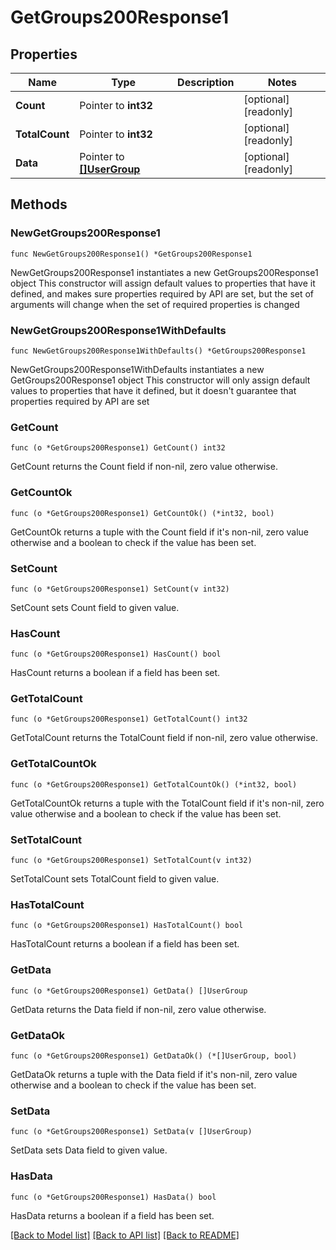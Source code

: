 # GetGroups200Response1

## Properties

Name | Type | Description | Notes
------------ | ------------- | ------------- | -------------
**Count** | Pointer to **int32** |  | [optional] [readonly] 
**TotalCount** | Pointer to **int32** |  | [optional] [readonly] 
**Data** | Pointer to [**[]UserGroup**](UserGroup.md) |  | [optional] [readonly] 

## Methods

### NewGetGroups200Response1

`func NewGetGroups200Response1() *GetGroups200Response1`

NewGetGroups200Response1 instantiates a new GetGroups200Response1 object
This constructor will assign default values to properties that have it defined,
and makes sure properties required by API are set, but the set of arguments
will change when the set of required properties is changed

### NewGetGroups200Response1WithDefaults

`func NewGetGroups200Response1WithDefaults() *GetGroups200Response1`

NewGetGroups200Response1WithDefaults instantiates a new GetGroups200Response1 object
This constructor will only assign default values to properties that have it defined,
but it doesn't guarantee that properties required by API are set

### GetCount

`func (o *GetGroups200Response1) GetCount() int32`

GetCount returns the Count field if non-nil, zero value otherwise.

### GetCountOk

`func (o *GetGroups200Response1) GetCountOk() (*int32, bool)`

GetCountOk returns a tuple with the Count field if it's non-nil, zero value otherwise
and a boolean to check if the value has been set.

### SetCount

`func (o *GetGroups200Response1) SetCount(v int32)`

SetCount sets Count field to given value.

### HasCount

`func (o *GetGroups200Response1) HasCount() bool`

HasCount returns a boolean if a field has been set.

### GetTotalCount

`func (o *GetGroups200Response1) GetTotalCount() int32`

GetTotalCount returns the TotalCount field if non-nil, zero value otherwise.

### GetTotalCountOk

`func (o *GetGroups200Response1) GetTotalCountOk() (*int32, bool)`

GetTotalCountOk returns a tuple with the TotalCount field if it's non-nil, zero value otherwise
and a boolean to check if the value has been set.

### SetTotalCount

`func (o *GetGroups200Response1) SetTotalCount(v int32)`

SetTotalCount sets TotalCount field to given value.

### HasTotalCount

`func (o *GetGroups200Response1) HasTotalCount() bool`

HasTotalCount returns a boolean if a field has been set.

### GetData

`func (o *GetGroups200Response1) GetData() []UserGroup`

GetData returns the Data field if non-nil, zero value otherwise.

### GetDataOk

`func (o *GetGroups200Response1) GetDataOk() (*[]UserGroup, bool)`

GetDataOk returns a tuple with the Data field if it's non-nil, zero value otherwise
and a boolean to check if the value has been set.

### SetData

`func (o *GetGroups200Response1) SetData(v []UserGroup)`

SetData sets Data field to given value.

### HasData

`func (o *GetGroups200Response1) HasData() bool`

HasData returns a boolean if a field has been set.


[[Back to Model list]](../README.md#documentation-for-models) [[Back to API list]](../README.md#documentation-for-api-endpoints) [[Back to README]](../README.md)


